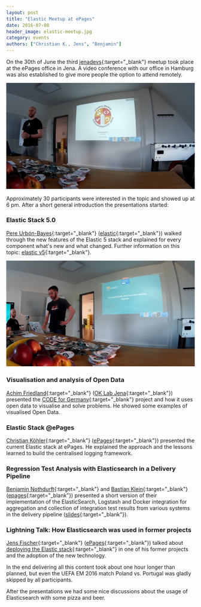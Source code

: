 ```yaml
---
layout: post
title: "Elastic Meetup at ePages"
date: 2016-07-08
header_image: elastic-meetup.jpg
category: events
authors: ["Christian K., Jens", "Benjamin"]
---
```


On the 30th of June the third [jenadevs](http://www.meetup.com/jenadevs/events/230859746){:target="_blank"} meetup took place at the ePages office in Jena.
A video conference with our office in Hamburg was also established to give more people the option to attend remotely.

![](/assets/img/pages/blog/images/blog-elastic-meetup-1.jpg)

Approximately 30 participants were interested in the topic and showed up at 6 pm.
After a short general introduction the presentations started:

### Elastic Stack 5.0

[Pere Urbón-Bayes](http://www.purbon.com/){:target="_blank"} ([elastic](https://www.elastic.co){:target="_blank"}) walked through the new features of the Elastic 5 stack and explained for every component what's new and what changed.
Further information on this topic: [elastic v5](https://www.elastic.co/de/v5){:target="_blank"}.

![](/assets/img/pages/blog/images/blog-elastic-meetup-2.jpg)

### Visualisation and analysis of Open Data

[Achim Friedland](https://twitter.com/ahzf){:target="_blank"} ([OK Lab Jena](http://codefor.de/jena/){:target="_blank"}) presented the [CODE for Germany](http://codefor.de/){:target="_blank"} project and how it uses open data to visualise and solve problems.
He showed some examples of visualised Open Data.

### Elastic Stack @ePages

[Christian Köhler](https://twitter.com/epagesdevs){:target="_blank"} ([ePages](http://www.epages.com/){:target="_blank"}) presented the current Elastic stack at ePages.
He explained the approach and the lessons learned to build the centralised logging framework.

### Regression Test Analysis with Elasticsearch in a Delivery Pipeline

[Benjamin Nothdurft](https://twitter.com/dataduke){:target="_blank"} and [Bastian Klein](https://twitter.com/Dastianoro){:target="_blank"} ([epages](http://www.epages.com/){:target="_blank"}) presented a short version of their implementation of the ElasticSearch, Logstash and Docker integration for aggregation and collection of integration test results from various systems in the delivery pipeline ([slides](https://speakerdeck.com/dataduke/automated-test-evaluation-short-version){:target="_blank"}).

### Lightning Talk: How Elasticsearch was used in former projects

[Jens Fischer](https://twitter.com/jensfischerhh){:target="_blank"} ([ePages](http://www.epages.com/){:target="_blank"}) talked about [deploying the Elastic stack](https://slidr.io/jensfischerhh/deploying-the-elastic-stack){:target="_blank"} in one of his former projects and the adoption of the new technology.

In the end delivering all this content took about one hour longer than planned,
but even the UEFA EM 2016 match Poland vs. Portugal was gladly skipped by all participants.

After the presentations we had some nice discussions about the usage of Elasticsearch with some pizza and beer.
